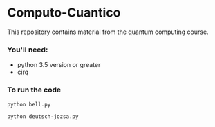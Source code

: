 # Computo-Cuantico
This repository contains material from the quantum computing course.

### You'll need:

+ python 3.5 version or greater
+ cirq

### To run the code

```bash
python bell.py
```
```bash
python deutsch-jozsa.py
```
